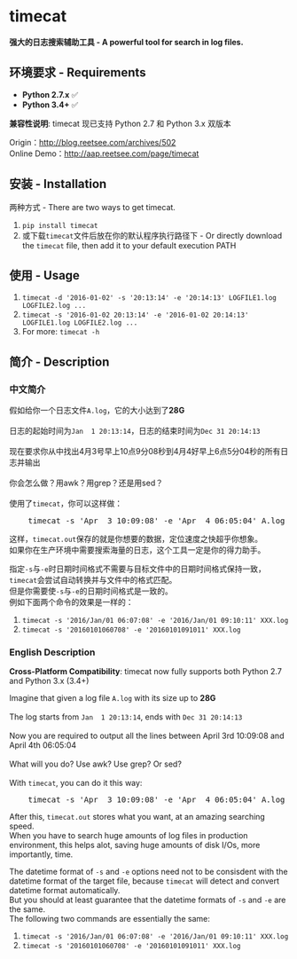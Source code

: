 # timecat
<b>强大的日志搜索辅助工具 - A powerful tool for search in log files.</b>    

## 环境要求 - Requirements
- **Python 2.7.x** ✅
- **Python 3.4+** ✅

**兼容性说明**: timecat 现已支持 Python 2.7 和 Python 3.x 双版本

Origin：<a href="http://blog.reetsee.com/archives/502" target="_blank">http://blog.reetsee.com/archives/502</a>    
Online Demo：<a href="http://aap.reetsee.com/page/timecat" target="_blank">http://aap.reetsee.com/page/timecat</a>      

## 安装 - Installation    
两种方式 - There are two ways to get timecat.    
1. `pip install timecat`    
2. 或下载`timecat`文件后放在你的默认程序执行路径下 - Or directly download the `timecat` file, then add it to your default execution PATH    

## 使用 - Usage    
1. `timecat -d '2016-01-02' -s '20:13:14' -e '20:14:13' LOGFILE1.log LOGFILE2.log ...`    
2. `timecat -s '2016-01-02 20:13:14' -e '2016-01-02 20:14:13' LOGFILE1.log LOGFILE2.log ...`    
3. For more: `timecat -h`    

## 简介 - Description
### 中文简介    
假如给你一个日志文件`A.log`，它的大小达到了<b>28G</b><br />    
日志的起始时间为`Jan  1 20:13:14`，日志的结束时间为`Dec 31 20:14:13`<br />    
现在要求你从中找出4月3号早上10点9分08秒到4月4好早上6点5分04秒的所有日志并输出<br />    
你会怎么做？用awk？用grep？还是用sed？<br />    
使用了`timecat`，你可以这样做：    
<pre>    timecat -s 'Apr  3 10:09:08' -e 'Apr  4 06:05:04' A.log > timecat.out</pre>      
这样，`timecat.out`保存的就是你想要的数据，定位速度之快超乎你想象。    
如果你在生产环境中需要搜索海量的日志，这个工具一定是你的得力助手。   
    
指定`-s`与`-e`时日期时间格式不需要与目标文件中的日期时间格式保持一致，`timecat`会尝试自动转换并与文件中的格式匹配。    
但是你需要使`-s`与`-e`的日期时间格式是一致的。    
例如下面两个命令的效果是一样的：      
1. `timecat -s '2016/Jan/01 06:07:08' -e '2016/Jan/01 09:10:11' XXX.log`     
2. `timecat -s '20160101060708' -e '20160101091011' XXX.log`      

### English Description    

**Cross-Platform Compatibility**: timecat now fully supports both Python 2.7 and Python 3.x (3.4+)

Imagine that given a log file `A.log` with its size up to <b>28G</b><br />    
The log starts from `Jan  1 20:13:14`, ends with `Dec 31 20:14:13`<br />    
Now you are required to output all the lines between April 3rd 10:09:08 and April 4th 06:05:04<br />    
What will you do? Use awk? Use grep? Or sed?<br />    
With `timecat`, you can do it this way:
<pre>    timecat -s 'Apr  3 10:09:08' -e 'Apr  4 06:05:04' A.log > timecat.out</pre>    
After this, `timecat.out` stores what you want, at an amazing searching speed.      
When you have to search huge amounts of log files in production environment, this helps alot, saving huge amounts of disk I/Os, more importantly, time.    

The datetime format of `-s` and `-e` options need not to be consisdent with the datetime format of the target file, because `timecat` will detect and convert datetime format automatically.      
But you should at least guarantee that the datetime formats of `-s` and `-e` are the same.    
The following two commands are essentially the same:      
1. `timecat -s '2016/Jan/01 06:07:08' -e '2016/Jan/01 09:10:11' XXX.log`     
2. `timecat -s '20160101060708' -e '20160101091011' XXX.log`      
